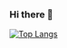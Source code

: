 ### Hi there 👋

[![Top Langs](https://github-readme-stats.vercel.app/api/top-langs/username=eczemuth&theme=algolia&show_icons=true)](https://github.com/eczemuth)
